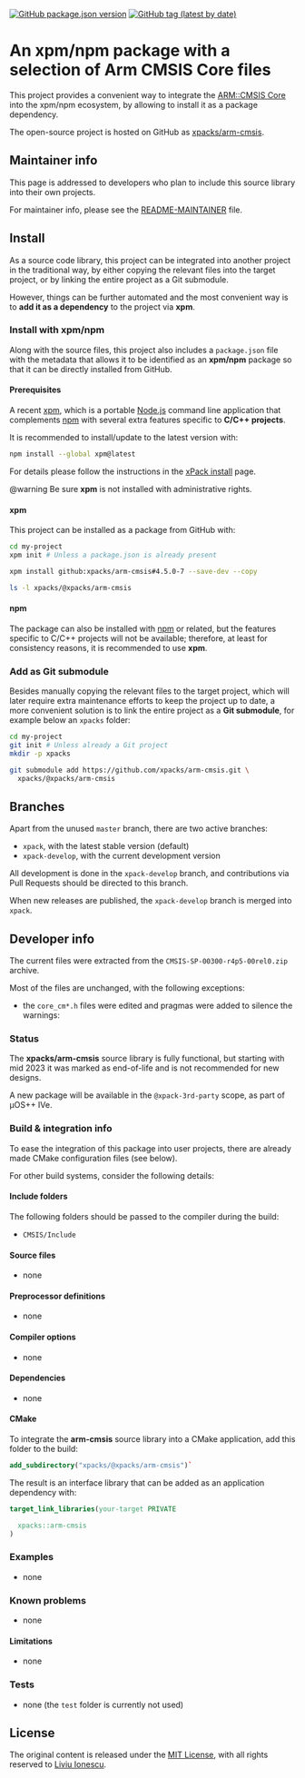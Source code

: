 [![GitHub package.json version](https://img.shields.io/github/package-json/v/xpacks/arm-cmsis)](https://github.com/xpacks/arm-cmsis/blob/xpack/package.json)
[![GitHub tag (latest by date)](https://img.shields.io/github/v/tag/xpacks/arm-cmsis)](https://github.com/xpacks/arm-cmsis/tags/)

# An xpm/npm package with a selection of Arm CMSIS Core files

This project provides a convenient way to integrate the
[ARM::CMSIS Core](https://arm-software.github.io/CMSIS_5/General/html/index.html)
into the xpm/npm ecosystem, by allowing to install it as a package dependency.

The open-source project is hosted on GitHub as
[xpacks/arm-cmsis](https://github.com/xpacks/arm-cmsis).

## Maintainer info

This page is addressed to developers who plan to include this source
library into their own projects.

For maintainer info, please see the
[README-MAINTAINER](README-MAINTAINER.md) file.

## Install

As a source code library, this project can be integrated into another project
in the traditional way,
by either copying the relevant files into the target project, or by linking
the entire project as a Git submodule.

However, things can be further automated and the most convenient way is
to **add it as a dependency** to the project via **xpm**.

### Install with xpm/npm

Along with the source files, this project also includes a
`package.json` file with the metadata that allows it to be identified as an
**xpm/npm** package so that it can be directly installed from GitHub.

#### Prerequisites

A recent [xpm](https://xpack.github.io/xpm/),
which is a portable [Node.js](https://nodejs.org/) command line application
that complements [npm](https://docs.npmjs.com)
with several extra features specific to
**C/C++ projects**.

It is recommended to install/update to the latest version with:

```sh
npm install --global xpm@latest
```

For details please follow the instructions in the
[xPack install](https://xpack.github.io/install/) page.

@warning
Be sure **xpm** is not installed with administrative rights.

#### xpm

This project can be installed as a package from GitHub with:

```sh
cd my-project
xpm init # Unless a package.json is already present

xpm install github:xpacks/arm-cmsis#4.5.0-7 --save-dev --copy

ls -l xpacks/@xpacks/arm-cmsis
```

#### npm

The package can also be installed with [npm](https://docs.npmjs.com)
or related, but
the features specific to C/C++ projects will not be available;
therefore, at least for consistency reasons, it is recommended
to use **xpm**.

### Add as Git submodule

Besides manually copying the relevant files to the target
project, which will later require extra maintenance efforts to keep the
project up to date, a more convenient
solution is to link the entire project as a **Git submodule**,
for example below an `xpacks` folder:

```sh
cd my-project
git init # Unless already a Git project
mkdir -p xpacks

git submodule add https://github.com/xpacks/arm-cmsis.git \
  xpacks/@xpacks/arm-cmsis
```

## Branches

Apart from the unused `master` branch, there are two active branches:

- `xpack`, with the latest stable version (default)
- `xpack-develop`, with the current development version

All development is done in the `xpack-develop` branch, and contributions via
Pull Requests should be directed to this branch.

When new releases are published, the `xpack-develop` branch is merged
into `xpack`.

## Developer info

The current files were extracted from the `CMSIS-SP-00300-r4p5-00rel0.zip` archive.

Most of the files are unchanged, with the following exceptions:

- the `core_cm*.h` files were edited and pragmas were added to silence the warnings:

### Status

The **xpacks/arm-cmsis** source library is fully functional,
but starting with mid 2023 it was marked as end-of-life and
is not recommended for new designs.

A new package will be available in the `@xpack-3rd-party` scope,
as part of µOS++ IVe.

### Build & integration info

To ease the integration of this package into user projects, there
are already made CMake configuration files (see below).

For other build systems, consider the following details:

#### Include folders

The following folders should be passed to the compiler during the build:

- `CMSIS/Include`

#### Source files

- none

#### Preprocessor definitions

- none

#### Compiler options

- none

#### Dependencies

- none

#### CMake

To integrate the **arm-cmsis** source library
into a CMake application,
add this folder to the build:

```cmake
add_subdirectory("xpacks/@xpacks/arm-cmsis")`
```

The result is an interface library that can be added as an application
dependency with:

```cmake
target_link_libraries(your-target PRIVATE

  xpacks::arm-cmsis
)
```

### Examples

- none

### Known problems

- none

#### Limitations

- none

### Tests

- none (the `test` folder is currently not used)

## License

The original content is released under the
[MIT License](https://opensource.org/licenses/mit/),
with all rights reserved to
[Liviu Ionescu](https://github.com/ilg-ul).
